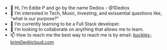 - 👋 Hi, I’m Eddie P and go by the name Dedios - @1Dedios
- 👀 I’m interested in Tech, Music, Investing, and exissential questions like, "what is our purpose?"
- 🌱 I’m currently learning to be a Full Stack developer.
- 💞️ I’m looking to collaborate on anything that allows me to learn.
- 📫 How to reach me the best way to reach me is by email: buckles-brim0w@icloud.com

<!---
1Dedios/1Dedios is a ✨ special ✨ repository because its `README.md` (this file) appears on your GitHub profile.
You can click the Preview link to take a look at your changes.
--->
